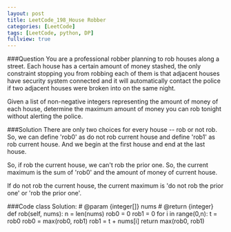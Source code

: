 ```yaml
---
layout: post
title: LeetCode_198_House Robber
categories: [LeetCode]
tags: [LeetCode, python, DP]
fullview: true
---
```

###Question
You are a professional robber planning to rob houses along a street. Each house has a certain amount of money stashed, the only constraint stopping you from robbing each of them is that adjacent houses have security system connected and it will automatically contact the police if two adjacent houses were broken into on the same night.

Given a list of non-negative integers representing the amount of money of each house, determine the maximum amount of money you can rob tonight without alerting the police.

###Solution
There are only two choices for every house -- rob or not rob. So, we can define 'rob0' as do not rob current house and define 'rob1' as rob current house. And we begin at the first house and end at the last house.

So, if rob the current house, we can't rob the prior one. So, the current maximum is the sum of 'rob0' and the amount of money of current house.

If do not rob the current house, the current maximum is 'do not rob the prior one' or 'rob the prior one'.


###Code
	class Solution:
	    # @param {integer[]} nums
	    # @return {integer}
	    def rob(self, nums):
	    	n = len(nums)
	    	rob0 = 0
	    	rob1 = 0
	    	for i in range(0,n):
	    		t = rob0
	    		rob0 = max(rob0, rob1)
	    		rob1 = t + nums[i]
	    	return max(rob0, rob1)